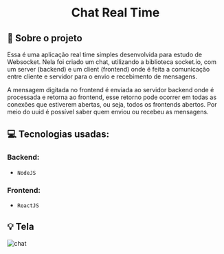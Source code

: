 <h1 align="center">
  Chat Real Time
</h1>


## :rocket: Sobre o projeto

Essa é uma aplicação real time simples desenvolvida para estudo de Websocket. Nela foi criado um chat, utilizando a biblioteca socket.io, com um server (backend) e um client (frontend) onde é feita a comunicação entre cliente e servidor para o envio e recebimento de mensagens. 

A mensagem digitada no frontend é enviada ao servidor backend onde é processada e retorna ao frontend, esse retorno pode ocorrer em todas as conexões que estiverem abertas, ou seja, todos os frontends abertos. Por meio do uuid é possível saber quem enviou ou recebeu as mensagens.

## :computer: Tecnologias usadas:

### Backend:
- `NodeJS`

### Frontend:
- `ReactJS`


## :bulb: Tela

![chat](https://user-images.githubusercontent.com/23708544/81875126-f4338f80-9555-11ea-91af-90b4fbbdf411.png)
